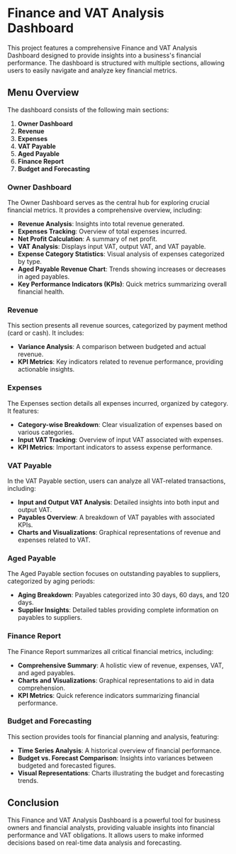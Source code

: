 
# Finance and VAT Analysis Dashboard

This project features a comprehensive Finance and VAT Analysis Dashboard designed to provide insights into a business's financial performance. The dashboard is structured with multiple sections, allowing users to easily navigate and analyze key financial metrics.

## Menu Overview

The dashboard consists of the following main sections:

1. **Owner Dashboard**
2. **Revenue**
3. **Expenses**
4. **VAT Payable**
5. **Aged Payable**
6. **Finance Report**
7. **Budget and Forecasting**

### Owner Dashboard

The Owner Dashboard serves as the central hub for exploring crucial financial metrics. It provides a comprehensive overview, including:

- **Revenue Analysis**: Insights into total revenue generated.
- **Expenses Tracking**: Overview of total expenses incurred.
- **Net Profit Calculation**: A summary of net profit.
- **VAT Analysis**: Displays input VAT, output VAT, and VAT payable.
- **Expense Category Statistics**: Visual analysis of expenses categorized by type.
- **Aged Payable Revenue Chart**: Trends showing increases or decreases in aged payables.
- **Key Performance Indicators (KPIs)**: Quick metrics summarizing overall financial health.

### Revenue

This section presents all revenue sources, categorized by payment method (card or cash). It includes:

- **Variance Analysis**: A comparison between budgeted and actual revenue.
- **KPI Metrics**: Key indicators related to revenue performance, providing actionable insights.

### Expenses

The Expenses section details all expenses incurred, organized by category. It features:

- **Category-wise Breakdown**: Clear visualization of expenses based on various categories.
- **Input VAT Tracking**: Overview of input VAT associated with expenses.
- **KPI Metrics**: Important indicators to assess expense performance.

### VAT Payable

In the VAT Payable section, users can analyze all VAT-related transactions, including:

- **Input and Output VAT Analysis**: Detailed insights into both input and output VAT.
- **Payables Overview**: A breakdown of VAT payables with associated KPIs.
- **Charts and Visualizations**: Graphical representations of revenue and expenses related to VAT.

### Aged Payable

The Aged Payable section focuses on outstanding payables to suppliers, categorized by aging periods:

- **Aging Breakdown**: Payables categorized into 30 days, 60 days, and 120 days.
- **Supplier Insights**: Detailed tables providing complete information on payables to suppliers.

### Finance Report

The Finance Report summarizes all critical financial metrics, including:

- **Comprehensive Summary**: A holistic view of revenue, expenses, VAT, and aged payables.
- **Charts and Visualizations**: Graphical representations to aid in data comprehension.
- **KPI Metrics**: Quick reference indicators summarizing financial performance.

### Budget and Forecasting

This section provides tools for financial planning and analysis, featuring:

- **Time Series Analysis**: A historical overview of financial performance.
- **Budget vs. Forecast Comparison**: Insights into variances between budgeted and forecasted figures.
- **Visual Representations**: Charts illustrating the budget and forecasting trends.

## Conclusion

This Finance and VAT Analysis Dashboard is a powerful tool for business owners and financial analysts, providing valuable insights into financial performance and VAT obligations. It allows users to make informed decisions based on real-time data analysis and forecasting.


